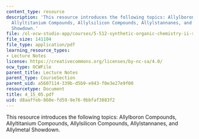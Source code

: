 ```yaml
---
content_type: resource
description: 'This resource introduces the following topics: Allylboron Compounds,
  Allyltitanium Compounds, Allylsilicon Compounds, Allylstannanes, and Allylmetal
  Showdown.'
file: /ol-ocw-studio-app/courses/5-512-synthetic-organic-chemistry-ii-spring-2005/d8aaffeb860efd599e769bbfaf3883f2_4_15_05.pdf
file_size: 141104
file_type: application/pdf
learning_resource_types:
- Lecture Notes
license: https://creativecommons.org/licenses/by-nc-sa/4.0/
ocw_type: OCWFile
parent_title: Lecture Notes
parent_type: CourseSection
parent_uid: a5607114-339b-d5b9-e943-f0e3e27e9f00
resourcetype: Document
title: 4_15_05.pdf
uid: d8aaffeb-860e-fd59-9e76-9bbfaf3883f2
---
```

This resource introduces the following topics: Allylboron Compounds, Allyltitanium Compounds, Allylsilicon Compounds, Allylstannanes, and Allylmetal Showdown.